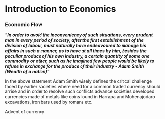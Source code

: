 # Introduction to Economics


### Economic Flow

***"In order to avoid the inconveniency of such situations, every prudent man in every period of society, after the first
establishment of the division of labour, must naturally have endeavoured to manage his affairs in such a manner, as to have at all
times by him, besides the peculiar produce of his own industry, a
certain quantity of some one commodity or other, such as he imagined few people would be likely to refuse in exchange for the produce of their industry - Adam Smith (Wealth of a nation)"***

In the above statement Adam Smith wisely defines the critical challenge faced by earlier societies where need for a common traded currency should arrise and in order to resolve such conflicts advance societies developed currencies made of metals like coins found in Harrapa and Mohenajodaro excavations, iron bars used by romans etc. 

Advent of currency 
